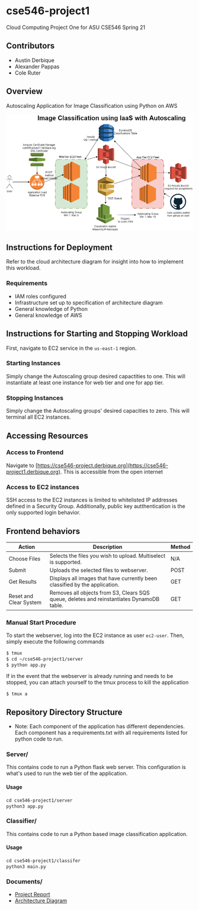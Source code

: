 # cse546-project1
Cloud Computing Project One for ASU CSE546 Spring 21

## Contributors
- Austin Derbique
- Alexander Pappas
- Cole Ruter

## Overview
Autoscaling Application for Image Classification using Python on AWS

![Architecture Diagram](documents/cloud_architecture.png)

## Instructions for Deployment
Refer to the cloud architecture diagram for insight into how to implement this workload.
### Requirements
- IAM roles configured
- Infrastructure set up to specification of architecture diagram
- General knowledge of Python
- General knowledge of AWS

## Instructions for Starting and Stopping Workload
First, navigate to EC2 service in the `us-east-1` region.
### Starting Instances
Simply change the Autoscaling group desired capactities to one. This will instantiate at least one instance for web tier and one for app tier.
### Stopping Instances
Simply change the Autoscaling groups' desired capacities to zero. This will terminal all EC2 instances.

## Accessing Resources
### Access to Frontend
Navigate to [https://cse546-project.derbique.org](https://cse546-project1.derbique.org). This is accessible from the open internet

### Access to EC2 instances
SSH access to the EC2 instances is limited to whitelisted IP addresses defined in a Security Group. Additionally, public key autthentication is the only supported login behavior.

## Frontend behaviors
|Action|Description|Method|
|------|-----------|------|
|Choose Files|Selects the files you wish to upload. Multiselect is supported.|N/A|
|Submit|Uploads the selected files to webserver.|POST|
|Get Results|Displays all images that have currently been classified by the application.|GET|
|Reset and Clear System|Removes all objects from S3, Clears SQS queue, deletes and reinstantiates DynamoDB table.|GET|

### Manual Start Procedure
To start the webserver, log into the EC2 instance as user `ec2-user`. Then, simply execute the following commands
```
$ tmux
$ cd ~/cse546-project1/server
$ python app.py
```

If in the event that the webserver is already running and needs to be stopped, you can attach yourself to the tmux process to kill the application
```
$ tmux a
```

## Repository Directory Structure
- Note: Each component of the application has different dependencies. Each component has a requirements.txt with all requirements listed for python code to run.
### Server/
This contains code to run a Python flask web server. This configuration is what's used to run the web tier of the application.
#### Usage
```
cd cse546-project1/server
python3 app.py
```
### Classifier/
This contains code to run a Python based image classification application. 
#### Usage
```
cd cse546-project1/classifer
python3 main.py
```
### Documents/
- [Project Report](documents/cse546_project_1_report.pdf)
- [Architecture Diagram](documents/cloud_architecture.png)


